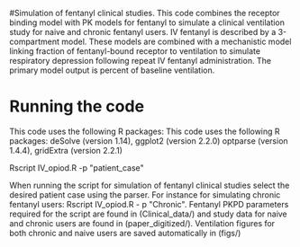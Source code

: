 #Simulation of fentanyl clinical studies. 
This code combines the receptor binding model with PK models for fentanyl to simulate a clinical ventilation study for naive and chronic fentanyl users. IV fentanyl is described 
by a 3-compartment model. These models are combined with a mechanistic model linking fraction of fentanyl-bound receptor to ventilation to simulate respiratory depression 
following repeat IV fentanyl administration. The primary model output is percent of baseline ventilation.

# Running the code 
This code uses the following R packages: This code uses the following R packages: deSolve (version 1.14), ggplot2 (version 2.2.0) optparse (version 1.4.4), gridExtra (version 
2.2.1)

Rscript IV_opiod.R -p "patient_case"

When running the script for simulation of fentanyl clinical studies select the desired patient case using the parser. For instance for simulating chronic fentanyl users: Rscript 
IV_opiod.R - p "Chronic". Fentanyl PKPD parameters required for the script are found in (Clinical_data/) and study data for naive and chronic users are found in 
(paper_digitized/). Ventilation figures for both chronic and naive users are saved automatically in (figs/)

